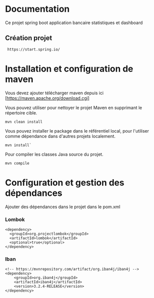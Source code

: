 # Documentation
Ce projet spring boot application bancaire statistiques et dashboard
## Création projet
````
 https://start.spring.io/
````
# Installation  et configuration de maven
Vous devez ajouter télécharger maven depuis ici [https://maven.apache.org/download.cgi]


Vous pouvez utiliser pour nettoyer le projet Maven en supprimant le répertoire cible.
````
mvn clean install
````

Vous pouvez  installer le package dans le référentiel local, pour l'utiliser comme dépendance dans d'autres projets localement.
````
mvn install` 
````
Pour compiler les classes Java source du projet.
````
mvn compile
````
# Configuration et gestion des dépendances
Ajouter des dépendances dans le projet dans le pom.xml
### Lombok

````  
<dependency>
  <groupId>org.projectlombok</groupId>
  <artifactId>lombok</artifactId>
  <optional>true</optional>
</dependency>
`````
### Iban
``````
<!-- https://mvnrepository.com/artifact/org.iban4j/iban4j -->
<dependency>
    <groupId>org.iban4j</groupId>
    <artifactId>iban4j</artifactId>
    <version>3.2.4-RELEASE</version>
</dependency>
``````